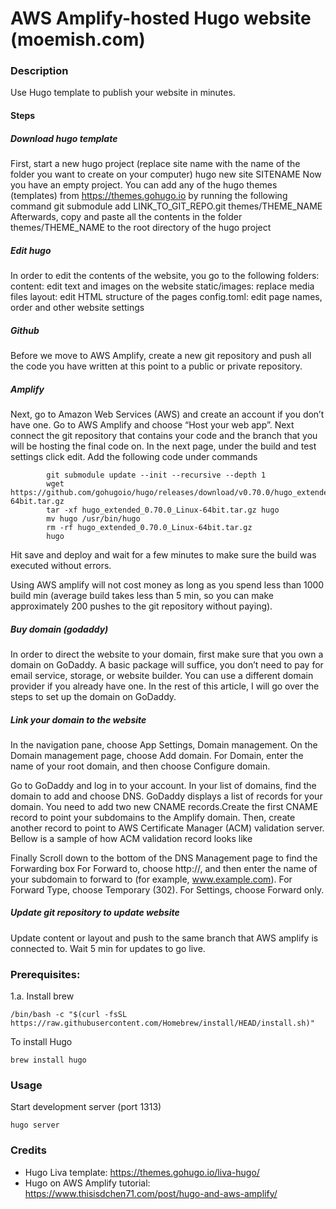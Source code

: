 # AWS Amplify-hosted Hugo website (moemish.com)


### Description
Use Hugo template to publish your website in minutes.

#### Steps

##### Download hugo template
First, start a new hugo project (replace site name with the name of the folder you want to create on your computer)
hugo new site SITENAME
Now you have an empty project. You can add any of the hugo themes (templates) from https://themes.gohugo.io by running the following command 
git submodule add LINK_TO_GIT_REPO.git themes/THEME_NAME
Afterwards, copy and paste all the contents in the folder themes/THEME_NAME to the root directory of the hugo project

##### Edit hugo
In order to edit the contents of the website, you go to the following folders:
content: edit text and images on the website
static/images: replace media files 
layout: edit HTML structure of the pages
config.toml: edit page names, order and other website settings

##### Github
Before we move to AWS Amplify, create a new git repository and push all the code you have written at this point to a public or private repository.


##### Amplify

Next, go to Amazon Web Services (AWS) and create an account if you don’t have one. Go to AWS Amplify and choose “Host your web app”. Next connect the git repository that contains your code and the branch that you will be hosting the final code on. In the next page, under the build and test settings click edit. Add the following code under commands
```
        git submodule update --init --recursive --depth 1
        wget https://github.com/gohugoio/hugo/releases/download/v0.70.0/hugo_extended_0.70.0_Linux-64bit.tar.gz
        tar -xf hugo_extended_0.70.0_Linux-64bit.tar.gz hugo
        mv hugo /usr/bin/hugo
        rm -rf hugo_extended_0.70.0_Linux-64bit.tar.gz
        hugo
```
Hit save and deploy and wait for a few minutes to make sure the build was executed without errors.
 
Using AWS amplify will not cost money as long as you spend less than 1000 build min (average build takes less than 5 min, so you can make approximately 200 pushes to the git repository without paying). 

##### Buy domain (godaddy)
In order to direct the website to your domain, first make sure that you own a domain on GoDaddy. A basic package will suffice, you don’t need to pay for email service, storage, or website builder. You can use a different domain provider if you already have one. In the rest of this article, I will go over the steps to set up the domain on GoDaddy.

##### Link your domain to the website
In the navigation pane, choose App Settings, Domain management. On the Domain management page, choose Add domain. For Domain, enter the name of your root domain, and then choose Configure domain. 

Go to GoDaddy and log in to your account. In your list of domains, find the domain to add and choose DNS. GoDaddy displays a list of records for your domain. You need to add two new CNAME records.Create the first CNAME record to point your subdomains to the Amplify domain. Then, create another record to point to AWS Certificate Manager (ACM) validation server. Bellow is a sample of how ACM validation record looks like 

Finally Scroll down to the bottom of the DNS Management page to find the Forwarding box For Forward to, choose http://, and then enter the name of your subdomain to forward to (for example, www.example.com). For Forward Type, choose Temporary (302). For Settings, choose Forward only.

##### Update git repository to update website 
Update content or layout and push to the same branch that AWS amplify is connected to. Wait 5 min for updates to go live.


### Prerequisites: 
1.a. Install brew 
```
/bin/bash -c "$(curl -fsSL https://raw.githubusercontent.com/Homebrew/install/HEAD/install.sh)"
```

To install Hugo
```
brew install hugo
```

### Usage
Start development server (port 1313)
```
hugo server
```

### Credits
* Hugo Liva template: https://themes.gohugo.io/liva-hugo/
* Hugo on AWS Amplify tutorial: https://www.thisisdchen71.com/post/hugo-and-aws-amplify/
